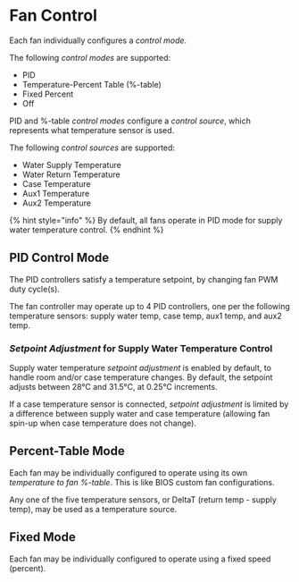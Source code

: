 # Fan Control

Each fan individually configures a _control mode_.

The following _control modes_ are supported:

* PID
* Temperature-Percent Table \(%-table\)
* Fixed Percent
* Off

PID and %-table _control modes_ configure a _control source_, which represents what temperature sensor is used.

The following _control sources_ are supported:

* Water Supply Temperature
* Water Return Temperature
* Case Temperature
* Aux1 Temperature
* Aux2 Temperature

{% hint style="info" %}
By default, all fans operate in PID mode for supply water temperature control.
{% endhint %}

## PID Control Mode

The PID controllers satisfy a temperature setpoint, by changing fan PWM duty cycle\(s\).

The fan controller may operate up to 4 PID controllers, one per the following temperature sensors: supply water temp, case temp, aux1 temp, and aux2 temp.

### _Setpoint Adjustment_ for Supply Water Temperature Control

Supply water temperature _setpoint adjustment_ is enabled by default, to handle room and/or case temperature changes. By default, the setpoint adjusts between 28°C and 31.5°C, at 0.25°C increments.

If a case temperature sensor is connected, _setpoint adjustment_ is limited by a difference between supply water and case temperature \(allowing fan spin-up when case temperature does not change\).

## Percent-Table Mode

Each fan may be individually configured to operate using its own _temperature to fan %-table_. This is like BIOS custom fan configurations.

Any one of the five temperature sensors, or DeltaT \(return temp - supply temp\), may be used as a temperature source.

## Fixed Mode

Each fan may be individually configured to operate using a fixed speed \(percent\).

